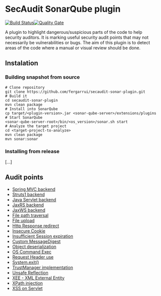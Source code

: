 # SecAudit SonarQube plugin

[![Build Status](https://travis-ci.org/fergarrui/secaudit-sonar-plugin.svg?branch=master)](https://travis-ci.org/fergarrui/secaudit-sonar-plugin)[![Quality Gate](https://sonarqube.com/api/badges/gate?key=fg.sonar.plugins.secaudit:secaudit-sonar-plugin)](https://sonarqube.com/dashboard?id=fg.sonar.plugins.secaudit:secaudit-sonar-plugin)


A plugin to highlight dangerous/suspicious parts of the code to help security auditors. It is marking useful security audit points that may not necessarily be vulnerabilities or bugs. The aim of this plugin is to detect areas of the code where a manual or visual review should be done.

## Instalation
### Building snapshot from source
```
# Clone repository
git clone https://github.com/fergarrui/secaudit-sonar-plugin.git
# Build it
cd secaudit-sonar-plugin
mvn clean package
# Install into SonarQube
cp target/<plugin-version>.jar <sonar-qube-server>/extensions/plugins
# Start SonarQube
<sonar-qube-server-root>/bin/<os_version>/sonar.sh start
# Analyze the target project
cd <target-project-to-analyze>
mvn clean package
mvn sonar:sonar
```

### Installing from release
[...]


## Audit points
* [Spring MVC backend](https://cdn.rawgit.com/fergarrui/secaudit-sonar-plugin/master/src/main/resources/fg.sonar.plugins.secaudit.rules.description/SpringControllerCheck_desc.html)
* [Struts1 backend](https://cdn.rawgit.com/fergarrui/secaudit-sonar-plugin/master/src/main/resources/fg.sonar.plugins.secaudit.rules.description/RequestReceivedStrutsCheck_desc.html)
* [Java Servlet backend](https://cdn.rawgit.com/fergarrui/secaudit-sonar-plugin/master/src/main/resources/fg.sonar.plugins.secaudit.rules.description/HttpServletRequestCheck_desc.html)
* [JaxRS backend](https://cdn.rawgit.com/fergarrui/secaudit-sonar-plugin/master/src/main/resources/fg.sonar.plugins.secaudit.rules.description/JaxRSRequestCheck_desc.html)
* [JaxWS backend](https://cdn.rawgit.com/fergarrui/secaudit-sonar-plugin/master/src/main/resources/fg.sonar.plugins.secaudit.rules.description/JaxWSRequestCheck_desc.html)
* [File path traversal](https://cdn.rawgit.com/fergarrui/secaudit-sonar-plugin/master/src/main/resources/fg.sonar.plugins.secaudit.rules.description/FilePathTraversalCheck_desc.html)
* [File upload](https://cdn.rawgit.com/fergarrui/secaudit-sonar-plugin/master/src/main/resources/fg.sonar.plugins.secaudit.rules.description/FileUploadCheck_desc.html)
* [Http Response redirect](https://cdn.rawgit.com/fergarrui/secaudit-sonar-plugin/master/src/main/resources/fg.sonar.plugins.secaudit.rules.description/HttpResponseRedirectCheck_desc.html)
* [Insecure Cookie](https://cdn.rawgit.com/fergarrui/secaudit-sonar-plugin/master/src/main/resources/fg.sonar.plugins.secaudit.rules.description/InsecureCookieCheck_desc.html)
* [Insufficient Session expiration](https://cdn.rawgit.com/fergarrui/secaudit-sonar-plugin/master/src/main/resources/fg.sonar.plugins.secaudit.rules.description/InsufficientSessionExpirationCheck_desc.html)
* [Custom MessageDigest](https://cdn.rawgit.com/fergarrui/secaudit-sonar-plugin/master/src/main/resources/fg.sonar.plugins.secaudit.rules.description/MessageDigestCustomCheck_desc.html)
* [Object deserialization](https://cdn.rawgit.com/fergarrui/secaudit-sonar-plugin/master/src/main/resources/fg.sonar.plugins.secaudit.rules.description/DeserializationCheck_desc.html)
* [OS Command Exec](https://cdn.rawgit.com/fergarrui/secaudit-sonar-plugin/master/src/main/resources/fg.sonar.plugins.secaudit.rules.description/OSCommandCheck_desc.html)
* [Request Header use](https://cdn.rawgit.com/fergarrui/secaudit-sonar-plugin/master/src/main/resources/fg.sonar.plugins.secaudit.rules.description/RequestHeaderCheck_desc.html)
* [System.exit()](https://cdn.rawgit.com/fergarrui/secaudit-sonar-plugin/master/src/main/resources/fg.sonar.plugins.secaudit.rules.description/SystemExitCheck_desc.html)
* [TrustManager implementation](https://cdn.rawgit.com/fergarrui/secaudit-sonar-plugin/master/src/main/resources/fg.sonar.plugins.secaudit.rules.description/TrustManagerImplementationCheck_desc.html)
* [Unsafe Reflection](https://cdn.rawgit.com/fergarrui/secaudit-sonar-plugin/master/src/main/resources/fg.sonar.plugins.secaudit.rules.description/UnsafeReflectionCheck_desc.html)
* [XEE - XML External Entity](https://cdn.rawgit.com/fergarrui/secaudit-sonar-plugin/master/src/main/resources/fg.sonar.plugins.secaudit.rules.description/XEECheck_desc.html)
* [XPath injection](https://cdn.rawgit.com/fergarrui/secaudit-sonar-plugin/master/src/main/resources/fg.sonar.plugins.secaudit.rules.description/XPathInjectionCheck_desc.html)
* [XSS on Servlet](https://cdn.rawgit.com/fergarrui/secaudit-sonar-plugin/master/src/main/resources/fg.sonar.plugins.secaudit.rules.description/XSSCheck_desc.html)


